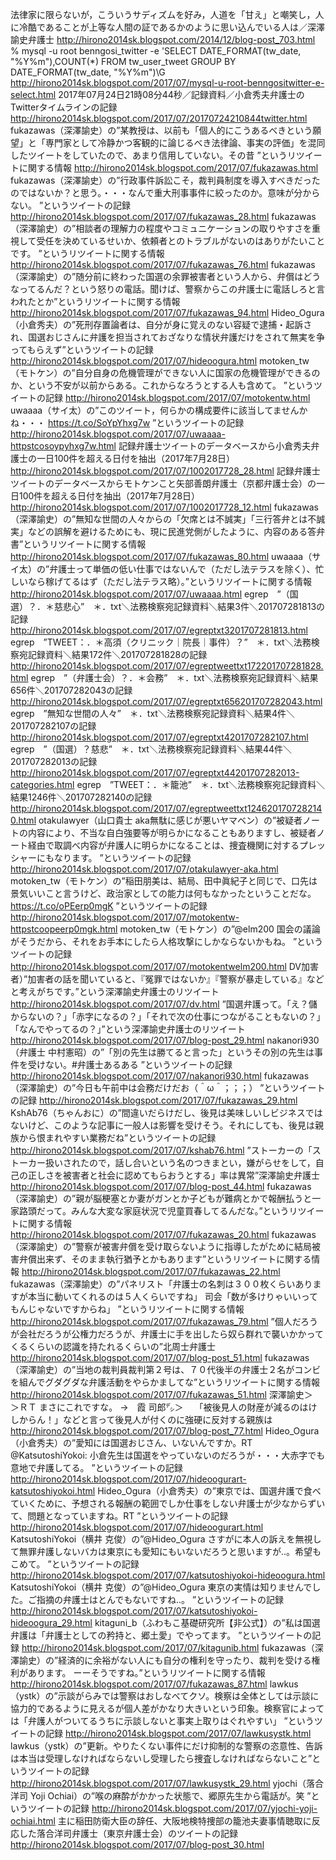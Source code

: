 法律家に限らないが，こういうサディズムを好み，人道を「甘え」と嘲笑し，人に冷酷であることが上等な人間の証であるかのように思い込んでいる人は／深澤諭史弁護士 http://hirono2014sk.blogspot.com/2014/12/blog-post_703.html
% mysql -u root benngosi_twitter -e 'SELECT DATE_FORMAT(tw_date, "%Y%m"),COUNT(*) FROM tw_user_tweet GROUP BY DATE_FORMAT(tw_date, "%Y%m")\G http://hirono2014sk.blogspot.com/2017/07/mysql-u-root-benngositwitter-e-select.html
2017年07月24日21時08分44秒／記録資料／小倉秀夫弁護士のTwitterタイムラインの記録 http://hirono2014sk.blogspot.com/2017/07/20170724210844twitter.html
fukazawas（深澤諭史）の”某教授は、以前も「個人的にこうあるべきという願望」と「専門家として冷静かつ客観的に論じるべき法律論、事実の評価」を混同したツイートをしていたので、あまり信用していない。その昔 ”というリツイートに関する情報 http://hirono2014sk.blogspot.com/2017/07/fukazawas.html
fukazawas（深澤諭史）の”行政事件訴訟こそ，裁判員制度を導入すべきだったのではないか？と思う。・・・なんで重大刑事事件に絞ったのか。意味が分からない。 ”というツイートの記録 http://hirono2014sk.blogspot.com/2017/07/fukazawas_28.html
fukazawas（深澤諭史）の”相談者の理解力の程度やコミュニケーションの取りやすさを重視して受任を決めているせいか、依頼者とのトラブルがないのはありがたいことです。 ”というリツイートに関する情報 http://hirono2014sk.blogspot.com/2017/07/fukazawas_76.html
fukazawas（深澤諭史）の”随分前に終わった国選の余罪被害者という人から、弁償はどうなってるんだ？という怒りの電話。聞けば、警察からこの弁護士に電話しろと言われたとか”というリツイートに関する情報 http://hirono2014sk.blogspot.com/2017/07/fukazawas_94.html
Hideo_Ogura（小倉秀夫）の”死刑存置論者は、自分が身に覚えのない容疑で逮捕・起訴され、国選おじさんに弁護を担当されておざなりな情状弁護だけをされて無実を争ってもらえず”というツイートの記録 http://hirono2014sk.blogspot.com/2017/07/hideoogura.html
motoken_tw（モトケン）の”自分自身の危機管理ができない人に国家の危機管理ができるのか、という不安が以前からある。これからなろうとする人も含めて。 ”というツイートの記録 http://hirono2014sk.blogspot.com/2017/07/motokentw.html
uwaaaa（サイ太）の”このツイート，何らかの構成要件に該当してませんかね・・・ https://t.co/SoYpYhxg7w ”というツイートの記録 http://hirono2014sk.blogspot.com/2017/07/uwaaaa-httpstcosoypyhxg7w.html
記録弁護士ツイートのデータベースから小倉秀夫弁護士の一日100件を超える日付を抽出（2017年7月28日） http://hirono2014sk.blogspot.com/2017/07/1002017728_28.html
記録弁護士ツイートのデータベースからモトケンこと矢部善朗弁護士（京都弁護士会）の一日100件を超える日付を抽出（2017年7月28日） http://hirono2014sk.blogspot.com/2017/07/1002017728_12.html
fukazawas（深澤諭史）の”無知な世間の人々からの「欠席とは不誠実」「三行答弁とは不誠実」などの誤解を避けるためにも、現に民進党側がしたように、内容のある答弁書”というリツイートに関する情報 http://hirono2014sk.blogspot.com/2017/07/fukazawas_80.html
uwaaaa（サイ太）の”弁護士って単価の低い仕事ではないんで（ただし法テラスを除く）、忙しいなら稼げてるはず（ただし法テラス略）。”というリツイートに関する情報 http://hirono2014sk.blogspot.com/2017/07/uwaaaa.html
egrep　”（国選）？．＊慈悲心”　＊．txt＼法務検察宛記録資料＼結果3件＼201707281813の記録 http://hirono2014sk.blogspot.com/2017/07/egreptxt3201707281813.html
egrep　”TWEET：．＊高須（クリニック｜院長｜事件）？”　＊．txt＼法務検察宛記録資料＼結果172件＼201707281828の記録 http://hirono2014sk.blogspot.com/2017/07/egreptweettxt172201707281828.html
egrep　”（弁護士会）？．＊会務”　＊．txt＼法務検察宛記録資料＼結果656件＼201707282043の記録 http://hirono2014sk.blogspot.com/2017/07/egreptxt656201707282043.html
egrep　”無知な世間の人々”　＊．txt＼法務検察宛記録資料＼結果4件＼201707282107の記録 http://hirono2014sk.blogspot.com/2017/07/egreptxt4201707282107.html
egrep　”（国選）？慈悲”　＊．txt＼法務検察宛記録資料＼結果44件＼201707282013の記録 http://hirono2014sk.blogspot.com/2017/07/egreptxt44201707282013-categories.html
egrep　”TWEET：．＊籠池”　＊．txt＼法務検察宛記録資料＼結果1246件＼201707282140の記録 http://hirono2014sk.blogspot.com/2017/07/egreptweettxt1246201707282140.html
otakulawyer（山口貴士 aka無駄に感じが悪いヤマベン）の”被疑者ノートの内容により、不当な自白強要等が明らかになることもありますし、被疑者ノート経由で取調べ内容が弁護人に明らかになることは、捜査機関に対するプレッシャーにもなります。 ”というツイートの記録 http://hirono2014sk.blogspot.com/2017/07/otakulawyer-aka.html
motoken_tw（モトケン）の”稲田朋美は、結局、田中眞紀子と同じで、口先は景気いいこと言うけど、政治家としての能力は何もなかったということだな。 https://t.co/oPEerp0mgK ”というツイートの記録 http://hirono2014sk.blogspot.com/2017/07/motokentw-httpstcoopeerp0mgk.html
motoken_tw（モトケン）の”@elm200 国会の議論がそうだから、それをお手本にしたら人格攻撃にしかならないかもね。 ”というツイートの記録 http://hirono2014sk.blogspot.com/2017/07/motokentwelm200.html
DV加害者）”加害者の話を聞いていると、『冤罪ではないか』『警察が暴走している』などと考えがちです。”という深澤諭史弁護士のリツイート http://hirono2014sk.blogspot.com/2017/07/dv.html
”国選弁護って。「え？儲からないの？」「赤字になるの？」「それで次の仕事につながることもないの？」「なんでやってるの？」”という深澤諭史弁護士のリツイート http://hirono2014sk.blogspot.com/2017/07/blog-post_29.html
nakanori930（弁護士 中村憲昭）の”「別の先生は勝てると言った」というその別の先生は事件を受けない。#弁護士あるある ”というツイートの記録 http://hirono2014sk.blogspot.com/2017/07/nakanori930.html
fukazawas（深澤諭史）の”今日も午前中は会務だけだお（＾ω＾；；；） ”というツイートの記録 http://hirono2014sk.blogspot.com/2017/07/fukazawas_29.html
KshAb76（ちゃんおに）の”間違いだらけだし、後見は美味しいしビジネスではないけど、このような記事に一般人は影響を受けそう。それにしても、後見は親族から恨まれやすい業務だね”というツイートの記録 http://hirono2014sk.blogspot.com/2017/07/kshab76.html
”ストーカーの「ストーカー扱いされたので，話し合いという名のつきまとい，嫌がらせをして，自己の正しさを被害者と社会に認めてもらおうとする」率は異常”深澤諭史弁護士 http://hirono2014sk.blogspot.com/2017/07/blog-post_44.html
fukazawas（深澤諭史）の”親が脳梗塞とか妻がガンとか子どもが難病とかで報酬払うと一家路頭だって。みんな大変な家庭状況で児童買春してるんだな。”というリツイートに関する情報 http://hirono2014sk.blogspot.com/2017/07/fukazawas_20.html
fukazawas（深澤諭史）の”警察が被害弁償を受け取らないように指導したがために結局被害弁償出来ず、そのまま執行猶予とかもあります”というリツイートに関する情報 http://hirono2014sk.blogspot.com/2017/07/fukazawas_22.html
fukazawas（深澤諭史）の”パネリスト「弁護士の名刺は３００枚くらいありますが本当に動いてくれるのは５人くらいですね」 司会「数が多けりゃいいってもんじゃないですからね」 ”というリツイートに関する情報 http://hirono2014sk.blogspot.com/2017/07/fukazawas_79.html
”個人だろうが会社だろうが公権力だろうが、弁護士に手を出したら奴ら群れで襲いかかってくるくらいの認識を持たれるくらいの”北周士弁護士 http://hirono2014sk.blogspot.com/2017/07/blog-post_51.html
fukazawas（深澤諭史）の”当地の裁判員裁判第２号は、７０代後半の弁護士２名がコンビを組んでグダグダな弁護活動をやらかましてな”というリツイートに関する情報 http://hirono2014sk.blogspot.com/2017/07/fukazawas_51.html
深澤諭史＞　 ＞ＲＴ まさにこれですな。 →　霞 司郎㌥＞　 「被後見人の財産が減るのはけしからん！」などと言って後見人が付くのに強硬に反対する親族は http://hirono2014sk.blogspot.com/2017/07/blog-post_77.html
Hideo_Ogura（小倉秀夫）の”愛知には国選おじさん、いないんですか。RT @KatsutoshiYokoi: 小倉先生は国選をやっていないのだろうが・・・大赤字でも意地で弁護してる。 ”というツイートの記録 http://hirono2014sk.blogspot.com/2017/07/hideoogurart-katsutoshiyokoi.html
Hideo_Ogura（小倉秀夫）の”東京では、国選弁護で食べていくために、予想される報酬の範囲でしか仕事をしない弁護士が少なからずいて、問題となっていますね。RT ”というツイートの記録 http://hirono2014sk.blogspot.com/2017/07/hideoogurart.html
KatsutoshiYokoi（横井 克俊）の”@Hideo_Ogura さすがに本人の訴えを無視して無罪弁護しないバカは東京にも愛知にもいないだろうと思いますが‥。希望もこめて。 ”というツイートの記録 http://hirono2014sk.blogspot.com/2017/07/katsutoshiyokoi-hideoogura.html
KatsutoshiYokoi（横井 克俊）の”@Hideo_Ogura 東京の実情は知りませんでした。ご指摘の弁護士はとんでもないですね‥。 ”というツイートの記録 http://hirono2014sk.blogspot.com/2017/07/katsutoshiyokoi-hideoogura_29.html
kitaguni_b（ふわもこ基礎研究所【非公式】）の”私は国選弁護は「弁護士としての矜持と、郷土愛」でやってます。 ”というツイートの記録 http://hirono2014sk.blogspot.com/2017/07/kitagunib.html
fukazawas（深澤諭史）の”経済的に余裕がない人にも自分の権利を守ったり、裁判を受ける権利があります。 ーーそうですね。”というリツイートに関する情報 http://hirono2014sk.blogspot.com/2017/07/fukazawas_87.html
lawkus（ystk）の”示談がらみでは警察はおしなべてクソ。検察は全体としては示談に協力的であるように見えるが個人差がかなり大きいという印象。検察官によっては「弁護人がついてるうちに示談しないと事実上取りはぐれやすい」 ”というツイートの記録 http://hirono2014sk.blogspot.com/2017/07/lawkusystk.html
lawkus（ystk）の”更新。やりたくない事件にだけ抑制的な警察の恣意性、告訴は本当は受理しなければならないし受理したら捜査しなければならないこと”というツイートの記録 http://hirono2014sk.blogspot.com/2017/07/lawkusystk_29.html
yjochi（落合洋司 Yoji Ochiai）の”喉の麻酔がかかった状態で、郷原先生から電話が。笑 ”というツイートの記録 http://hirono2014sk.blogspot.com/2017/07/yjochi-yoji-ochiai.html
主に稲田防衛大臣の辞任、大阪地検特捜部の籠池夫妻事情聴取に反応した落合洋司弁護士（東京弁護士会）のツイートの記録 http://hirono2014sk.blogspot.com/2017/07/blog-post_30.html

